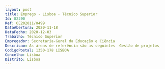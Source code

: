 ```yaml
--- 
layout: post
title: Emprego - Lisboa - Técnico Superior
Id: 82290
Ref: OE202011/0499
DataAbertura: 2020-11-18
DataFecho: 2020-12-03
Trabalho: Técnico Superior
Empregador: Secretaria-Geral da Educação e Ciência
Descricao: As áreas de referência são as seguintes  Gestão de projetos, Jurídica, Auditoria e controlo, Gestão estratégica e comunicação, Sistemas de informação e gestão e Planeamento e gestão financeira.As áreas de referência acima mencionadas integram o seguinte conjunto de atividades   Análise, planeamento, programação, aplicação e avaliação de métodos e processos de natureza técnica e ou científica que fundamentam a decisão nas matérias transversais do Programa Operacional Capital Humano (PO CH)  abrange programação e análise financeira, execução de orçamento de funcionamento e gestão de tesouraria    Elaboração da proposta de orçamento de funcionamento do PO CH e respetivo acompanhamento da execução    Monitorização da execução do POCH, incluindo a preparação de reportes periódicos do pagamento aos beneficiários e dos processos de recuperação de montantes indevidamente pagos e respetiva regularização através de compensação   Elaboração do Plano de Atividades anual   Recolha e no tratamento da informação necessária para a elaboração dos indicadores de acompanhamento estratégico do PO e para os estudos de avaliação     Preparação de especificações técnicas para o desenvolvimento de processos de avaliação e outros estudos que incidem nas áreas de intervenção do POCH, bem como acompanhar a realização desses processos e o follow up das suas recomendações, quando aplicável   Análise do cumprimento da legislação aplicável em matérias relativas a mercados públicos, concorrência e igualdade de oportunidades e da legislação europeia e nacional    Acompanhamento e aplicação da regulamentação específica em matéria de contratação pública, incluindo a fundamentação de necessidades   Acompanhamento de instrumentos financeiros no âmbito dos projetos cofinanciados e demais legislação aplicável à Administração Pública   Elaboração de manuais técnicos ou orientações, bem como a participação em reuniões técnicas especializadas na respetiva área funcional   Tratamento das Auditorias garantindo o respetivo follow up   Registo e extração de dados do Sistema de Informação do Portugal 2020, de gestão e controlo da assiduidade, bem como utilização de ferramentas informáticas integradas no Office, tais como o Word, Excel, Access e outras complementares de suporte ao planeamento, gestão e controlo, incluindo o mapeamento de informação   dashboard (painel de indicadores) e balanced scorecard (medição e gestão de desempenho do POCH), em articulação com os demais serviços   Gestão, manutenção, atualização e segurança do equipamento informático e dos suportes lógicos envolvidos, em articulação com a Secretaria Geral da Educação e Ciência (SGEC)   Elaboração de orientações, divulgação e informação às entidades, abrange, apoio na organização e participação em sessões de esclarecimento, reuniões de trabalho, workshops, seminários e outros eventos de divulgação e outras ações de comunicação.
CodigoPostal: 1350-178 LISBOA
Concelho: Lisboa
Distrito: Lisboa
--- 
```

